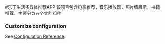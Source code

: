 #乐于生活多媒体推荐APP
该项目包含电影推荐，音乐播放器，照片墙展示，书籍推荐，主要分为五个大的组件

### Customize configuration
See [Configuration Reference](https://cli.vuejs.org/config/).
